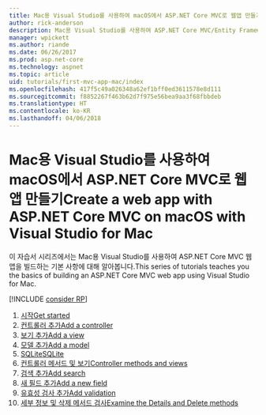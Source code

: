 ```yaml
---
title: Mac용 Visual Studio를 사용하여 macOS에서 ASP.NET Core MVC로 웹앱 만들기
author: rick-anderson
description: Mac용 Visual Studio를 사용하여 ASP.NET Core MVC/Entity Framework 앱 만들기
manager: wpickett
ms.author: riande
ms.date: 06/26/2017
ms.prod: asp.net-core
ms.technology: aspnet
ms.topic: article
uid: tutorials/first-mvc-app-mac/index
ms.openlocfilehash: 417f5c49a026348a62ef1bff0ed3611578e8d111
ms.sourcegitcommit: f8852267f463b62d7f975e56bea9aa3f68fbbdeb
ms.translationtype: HT
ms.contentlocale: ko-KR
ms.lasthandoff: 04/06/2018
---
```

# <a name="create-a-web-app-with-aspnet-core-mvc-on-macos-with-visual-studio-for-mac"></a><span data-ttu-id="e487d-103">Mac용 Visual Studio를 사용하여 macOS에서 ASP.NET Core MVC로 웹앱 만들기</span><span class="sxs-lookup"><span data-stu-id="e487d-103">Create a web app with ASP.NET Core MVC on macOS with Visual Studio for Mac</span></span>

<span data-ttu-id="e487d-104">이 자습서 시리즈에서는 Mac용 Visual Studio를 사용하여 ASP.NET Core MVC 웹앱을 빌드하는 기본 사항에 대해 알아봅니다.</span><span class="sxs-lookup"><span data-stu-id="e487d-104">This series of tutorials teaches you the basics of building an ASP.NET Core MVC web app using Visual Studio for Mac.</span></span> 

[!INCLUDE [consider RP](../../includes/razor.md)]

1. [<span data-ttu-id="e487d-105">시작</span><span class="sxs-lookup"><span data-stu-id="e487d-105">Get started</span></span>](xref:tutorials/first-mvc-app-mac/start-mvc)
1. [<span data-ttu-id="e487d-106">컨트롤러 추가</span><span class="sxs-lookup"><span data-stu-id="e487d-106">Add a controller</span></span>](xref:tutorials/first-mvc-app-mac/adding-controller)
1. [<span data-ttu-id="e487d-107">보기 추가</span><span class="sxs-lookup"><span data-stu-id="e487d-107">Add a view</span></span>](xref:tutorials/first-mvc-app-mac/adding-view)
1. [<span data-ttu-id="e487d-108">모델 추가</span><span class="sxs-lookup"><span data-stu-id="e487d-108">Add a model</span></span>](xref:tutorials/first-mvc-app-mac/adding-model)
1. [<span data-ttu-id="e487d-109">SQLite</span><span class="sxs-lookup"><span data-stu-id="e487d-109">SQLite</span></span>](xref:tutorials/first-mvc-app-mac/working-with-sql)
1. [<span data-ttu-id="e487d-110">컨트롤러 메서드 및 보기</span><span class="sxs-lookup"><span data-stu-id="e487d-110">Controller methods and views</span></span>](xref:tutorials/first-mvc-app-mac/controller-methods-views)
1. [<span data-ttu-id="e487d-111">검색 추가</span><span class="sxs-lookup"><span data-stu-id="e487d-111">Add search</span></span>](xref:tutorials/first-mvc-app-mac/search)
1. [<span data-ttu-id="e487d-112">새 필드 추가</span><span class="sxs-lookup"><span data-stu-id="e487d-112">Add a new field</span></span>](xref:tutorials/first-mvc-app-mac/new-field)
1. [<span data-ttu-id="e487d-113">유효성 검사 추가</span><span class="sxs-lookup"><span data-stu-id="e487d-113">Add validation</span></span>](xref:tutorials/first-mvc-app-mac/validation)
1. [<span data-ttu-id="e487d-114">세부 정보 및 삭제 메서드 검사</span><span class="sxs-lookup"><span data-stu-id="e487d-114">Examine the Details and Delete methods</span></span>](xref:tutorials/first-mvc-app/details)
